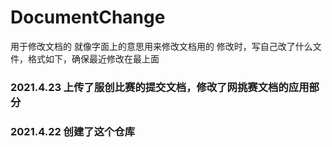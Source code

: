 # DocumentChange

用于修改文档的
就像字面上的意思用来修改文档用的
修改时，写自己改了什么文件，格式如下，确保最近修改在最上面

### 2021.4.23 上传了服创比赛的提交文档，修改了网挑赛文档的应用部分

### 2021.4.22 创建了这个仓库

